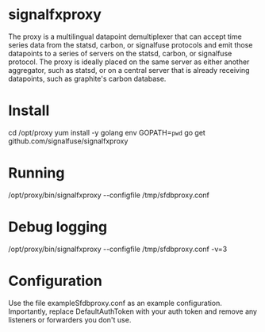 signalfxproxy
=============

The proxy is a multilingual datapoint demultiplexer that can accept time series data from the statsd,
carbon, or signalfuse protocols and emit those datapoints to a series of servers on the statsd, carbon,
or signalfuse protocol.  The proxy is ideally placed on the same server as either another aggregator,
such as statsd, or on a central server that is already receiving datapoints, such as graphite's carbon
database.

Install
=======

   cd /opt/proxy
   yum install -y golang
   env GOPATH=`pwd` go get github.com/signalfuse/signalfxproxy

Running
=======

   /opt/proxy/bin/signalfxproxy --configfile /tmp/sfdbproxy.conf

Debug logging
=============

   /opt/proxy/bin/signalfxproxy --configfile /tmp/sfdbproxy.conf -v=3

Configuration
=============

Use the file exampleSfdbproxy.conf as an example configuration.  Importantly, replace DefaultAuthToken with
your auth token and remove any listeners or forwarders you don't use.
